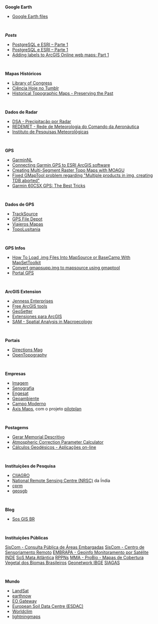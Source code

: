 **Google Earth**

- [Google Earth files](http://david.tryse.net/googleearth/)

<br>

**_Posts_**

- [PostgreSQL e ESRI – Parte 1](https://blog.viasig.com/2009/07/postgresql-e-esri-parte-1/)
- [PostgreSQL e ESRI – Parte 1](https://blog.viasig.com/2009/12/postgresql-e-esri-parte-2/)
- [Adding labels to ArcGIS Online web maps: Part 1](https://www.esri.com/arcgis-blog/products/arcgis-online/mapping/adding-labels-to-arcgis-online-web-maps-part-1/?rmedium=redirect&rsource=blogs.esri.com/esri/arcgis/2011/11/21/adding-labels-to-arcgis-online-web-maps-part-1)

<br>

**Mapas Históricos**

- [Library of Congress](http://www.loc.gov/maps/)
- [Ciência Hoje no Tumblr](http://cienciahoje.tumblr.com/post/89203372764/viagem-no-tempo-on-line-e-de-graca-mapas-nao-sao)
- [Historical Topographic Maps - Preserving the Past](https://www.usgs.gov/programs/national-geospatial-program/historical-topographic-maps-preserving-past)

<br>

**Dados de Radar**

- [DSA - Precipitação por Radar](http://sigma.cptec.inpe.br/radar/faq.jsp?i=en)
- [REDEMET - Rede de Meteorologia do Comando da Aeronáutica](https://redemet.decea.mil.br/)
- [Instituto de Pesquisas Meteorológicas](https://www.ipmetradar.com.br/)

<br>

**GPS**

- [GarminNL](https://garmin.bbbike.org/)
- [Connecting Garmin GPS to ESRI ArcGIS software](http://www.poi-factory.com/node/17850)
- [Creating Multi-Segment Raster Topo Maps with MOAGU](https://www.gpsfiledepot.com/tutorials/creating-multi-segment-raster-topo-maps-with-moagu/)
- [Fixed GMapTool problem regarding "Multiple products in img, creating TDB aborted"](http://voyager8.blogspot.com.br/2010/05/fixed-gmaptool-problem-regarding.html)
- [Garmin 60CSX GPS: The Best Tricks](http://www.asiteaboutnothing.net/g_60csx.html)

<br>

**Dados de GPS**

- [TrackSource](https://tracksource.org.br/)
- [GPS File Depot](https://www.gpsfiledepot.com/)
- [Viajeros Mapas](http://viajerosmapas.com/)
- [TopoLusitania](http://topolusitania.blogspot.com/2011/09/topolusitania-v093.html)

<br>

**GPS Infos**

- [How To Load .img Files Into MapSource or BaseCamp With MapSetToolkit](https://www.gpsfiledepot.com/tutorials/how-to-load-.img-files-into-mapsource-with-mapsettoolkit/)
- [Convert gmapsupp.img to mapsource using gmaptool](https://mapsatenterprise.wordpress.com/2010/02/23/convert-gmapsupp-img-to-mapsource-using-gmaptool/)
- [Portal GPS](http://www.portalgps.com.br/)

<br>

**ArcGIS Extension**

- [Jenness Enterprises](http://www.jennessent.com/arcgis/arcgis_extensions.htm)
- [Free ArcGIS tools](https://www.ian-ko.com/free/free_arcgis.htm)
- [GeoSetter](https://geosetter.de/en/main-en/)
- [Extensiones para ArcGIS](https://acolita.com/wp-content/cache/wp-rocket/acolita.com/extensiones-para-arcgis-gratis-y-de-prueba/index.html_gzip)
- [SAM - Spatial Analysis in Macroecology](https://www.ecoevol.ufg.br/sam/)

<br>

**Portais**

- [Directions Mag](https://www.directionsmag.com/)
- [OpenTopography](https://opentopography.org/index.php)

<br>

**Empresas**

- [Imagem](https://www.img.com.br/pt-br/home)
- [Senografia](https://senografia.com.br/)
- [Engesat](http://www.engesat.com.br)
- [Geoambiente](https://www.geoambiente.com.br/)
- [Campo Moderno](http://www.campomoderno.com.br/)
- [Axis Maps](https://www.axismaps.com/), com o projeto [pilotplan](https://pilotplan.org/)

<br>

**Postagems**

- [Gerar Memorial Descritivo](https://byander.com.br/memorial_descritivo/)
- [Atmospheric Correction Parameter Calculator](https://atmcorr.gsfc.nasa.gov/)
- [Cálculos Geodésicos - Aplicações on-line](https://www.ufrgs.br/lageo/calculos/inicial.html)

<br>

**Instituições de Pesquisa**

- [CIIAGRO](http://www.ciiagro.org.br/)
- [National Remote Sensing Centre (NRSC)](https://www.nrsc.gov.in/) da Índia
- [cprm](http://www.cprm.gov.br/publique/)
- [geosgb](https://geosgb.cprm.gov.br/)

<br>

**Blog**

- [Sos GIS BR](https://sosgisbr.com/)

<br>

**Instituições Públicas**

[SisCom - Consulta Pública de Áreas Embargadas](https://servicos.ibama.gov.br/ctf/publico/areasembargadas/ConsultaPublicaAreasEmbargadas.php)
[SisCom - Centro de Sensoriamento Remoto](http://siscom.ibama.gov.br/)
[EMBRAPA - Geoinfo Monitoramento por Satélite](http://geoinfo.cnpm.embrapa.br/)
[INDE](https://inde.gov.br/)
[SoS Mata Atlântica](http://mapas.sosma.org.br/)
[RPPNs](https://sistemas.icmbio.gov.br/simrppn/publico/)
[MMA - ProBio - Mapas de Cobertura Vegetal dos Biomas Brasileiros](http://mapas.mma.gov.br/mapas/aplic/probio/datadownload.htm)
[Geonetwork IBGE](https://metadadosgeo.ibge.gov.br/geonetwork_ibge/srv/por/catalog.search#/home)
[SIAGAS](http://siagasweb.cprm.gov.br/layout/index.php)



<br>

**Mundo**

- [LandSat](https://www.usgs.gov/landsat-missions)
- [earthnow](https://earthnow.usgs.gov/observer/?sessionId=8e5a1e6dd8f15ef0eb3cb4c8bbf725928507)
- [EO Gateway](https://earth.esa.int/eogateway)
- [European Soil Data Centre (ESDAC)](https://esdac.jrc.ec.europa.eu/)
- [Worldclim](https://www.worldclim.org/)
- [lightningmaps](https://www.lightningmaps.org/?lang=en#m=oss;t=3;s=0;o=0;b=;ts=0;)
